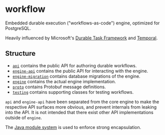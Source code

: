 # workflow

Embedded durable execution ("workflows-as-code") engine, optimized for PostgreSQL.

Heavily influenced by Microsoft's [Durable Task Framework](https://github.com/Azure/durabletask)
and [Temporal](https://github.com/temporalio/temporal).

## Structure

* [`api`](api) contains the public API for authoring durable workflows.
* [`engine-api`](engine-api) contains the public API for interacting with the engine.
* [`engine-migration`](engine-migration) contains database migrations of the engine.
* [`engine`](engine) contains the actual engine implementation.
* [`proto`](proto) contains Protobuf message definitions.
* [`testing`](testing) contains supporting classes for testing workflows.

`api` and `engine-api` have been separated from the core engine to make the respective
API surfaces more obvious, and prevent internals from leaking into the API.
It is not intended that there exist other API implementations outside of `engine`.

The [Java module system](https://dev.java/learn/modules/intro/) is used to enforce strong encapsulation.
